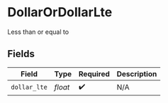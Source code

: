 # DollarOrDollarLte

Less than or equal to


## Fields

| Field              | Type               | Required           | Description        |
| ------------------ | ------------------ | ------------------ | ------------------ |
| `dollar_lte`       | *float*            | :heavy_check_mark: | N/A                |
